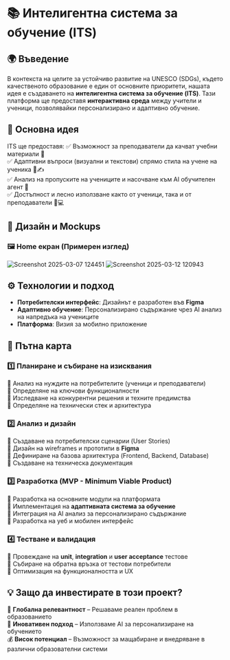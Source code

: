 # 📚 Интелигентна система за обучение (ITS)

## 🌍 Въведение
В контекста на целите за устойчиво развитие на UNESCO (SDGs), където качественото образование е един от основните приоритети, нашата идея е създаването на **интелигентна система за обучение (ITS)**. Тази платформа ще предоставя **интерактивна среда** между учители и ученици, позволявайки персонализирано и адаптивно обучение.

## 🎯 Основна идея
ITS ще предоставя:
✅ Възможност за преподаватели да качват учебни материали 📂  
✅ Адаптивни въпроси (визуални и текстови) спрямо стила на учене на ученика 🎨✍️  
✅ Анализ на пропуските на учениците и насочване към AI обучителен агент 🤖  
✅ Достъпност и лесно използване както от ученици, така и от преподаватели 📱💻  

## 📸 Дизайн и Mockups
### 🖼 Home екран (Примерен изглед)

![Screenshot 2025-03-07 124451](https://github.com/user-attachments/assets/cf1fd03d-ccda-40b0-b509-28bae06a628d)       ![Screenshot 2025-03-12 120943](https://github.com/user-attachments/assets/91f27171-fdba-4182-ad62-f21c5fc304e2)


## ⚙️ Технологии и подход
- **Потребителски интерфейс**: Дизайнът е разработен във **Figma**  
- **Адаптивно обучение**: Персонализирано съдържание чрез AI анализ на напредъка на учениците  
- **Платформа**: Визия за мобилно приложение  

## 🚀 Пътна карта
### 1️⃣ **Планиране и събиране на изисквания**  
📌 Анализ на нуждите на потребителите (ученици и преподаватели)  
📌 Определяне на ключови функционалности  
📌 Изследване на конкурентни решения и техните предимства  
📌 Определяне на технически стек и архитектура  

### 2️⃣ **Анализ и дизайн**  
📌 Създаване на потребителски сценарии (User Stories)  
📌 Дизайн на wireframes и прототипи в **Figma**  
📌 Дефиниране на базова архитектура (Frontend, Backend, Database)  
📌 Създаване на техническа документация  

### 3️⃣ **Разработка (MVP - Minimum Viable Product)**  
📌 Разработка на основните модули на платформата  
📌 Имплементация на **адаптивната система за обучение**  
📌 Интеграция на AI анализ за персонализирано съдържание  
📌 Разработка на уеб и мобилен интерфейс  

### 4️⃣ **Тестване и валидация**  
📌 Провеждане на **unit**, **integration** и **user acceptance** тестове  
📌 Събиране на обратна връзка от тестови потребители  
📌 Оптимизация на функционалността и UX  


## 💡 Защо да инвестирате в този проект?
🎯 **Глобална релевантност** – Решаваме реален проблем в образованието  
🚀 **Иновативен подход** – Използваме AI за персонализиране на обучението  
💰 **Висок потенциал** – Възможност за мащабиране и внедряване в различни образователни системи  

